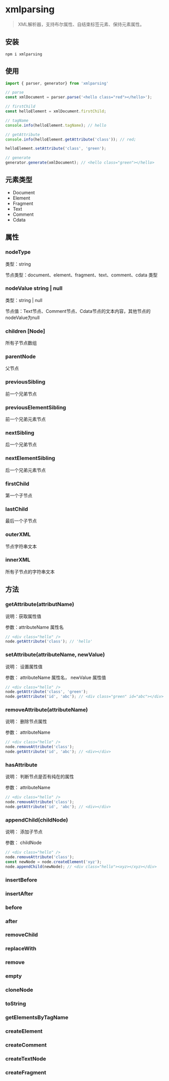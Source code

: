 # xmlparsing

> XML解析器，支持布尔属性、自结束标签元素、保持元素属性。

## 安装

```shell
npm i xmlparsing
```

## 使用

```js
import { parser, generator} from 'xmlparsing'

// parse
const xmlDocument = parser.parse('<hello class="red"></hello>');

// firstChild
const helloElement = xmlDocument.firstChild;

// tagName
console.info(helloElement.tagName); // hello

// getAttribute
console.info(helloElement.getAttribute('class')); // red;

helloElement.setAttribute('class', 'green');

// generate
generator.generate(xmlDocument); // <hello class="green"></hello>
```

## 元素类型

* Document
* Element
* Fragment
* Text
* Comment
* Cdata

## 属性

### nodeType

类型：string

节点类型：document、element、fragment、text、comment、cdata 类型


### nodeValue string | null

类型：string | null

节点值：Text节点、Comment节点、Cdata节点的文本内容，其他节点的nodeValue为null


### children [Node]

所有子节点数组


### parentNode

父节点

### previousSibling

前一个兄弟节点

### previousElementSibling

前一个兄弟元素节点

### nextSibling

后一个兄弟节点


### nextElementSibling

后一个兄弟元素节点


### firstChild

第一个子节点


### lastChild

最后一个子节点


### outerXML

节点字符串文本

### innerXML

所有子节点的字符串文本

## 方法

### getAttribute(attributName)
说明：获取属性值

参数：attributeName 属性名

```js
// <div class="hello" />
node.getAttribute('class'); // 'hello'
```

### setAttribute(attributeName, newValue)

说明： 设置属性值

参数： attributeName 属性名， newValue 属性值

```js
// <div class="hello" />
node.getAttribute('class', 'green');
node.getAttribute('id', 'abc'); // <div class="green" id="abc"></div>

```

### removeAttribute(attributeName)

说明： 删除节点属性

参数： attributeName

```js
// <div class="hello" />
node.removeAttribute('class');
node.getAttribute('id', 'abc'); // <div></div>
```

### hasAttribute

说明： 判断节点是否有纯在的属性

参数： attributeName

```js
// <div class="hello" />
node.removeAttribute('class');
node.getAttribute('id', 'abc'); // <div></div>
```

### appendChild(childNode)

说明： 添加子节点

参数： childNode

```js
// <div class="hello" />
node.removeAttribute('class');
const newNode = node.createElement('xyz');
node.appendChild(newNode); // <div class="hello"><xyz></xyz></div>
```

### insertBefore

### insertAfter

### before

### after

### removeChild

### replaceWith

### remove

### empty

### cloneNode

### toString

### getElementsByTagName

### createElement

### createComment

### createTextNode

### createFragment